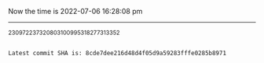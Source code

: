 Now the time is 2022-07-06 16:28:08 pm

---

<small>230972237320803100995318277313352</small>

```txt

Latest commit SHA is: 8cde7dee216d48d4f05d9a59283fffe0285b8971
```
